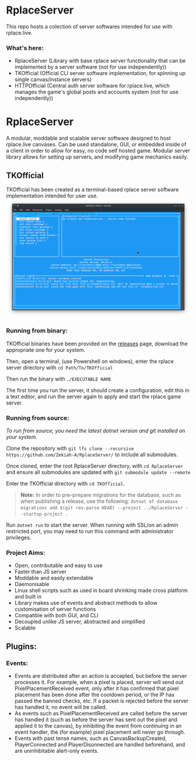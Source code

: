# RplaceServer
This repo hosts a colection of server softwares intended for use with rplace.live.

### What's here:
 - RplaceServer (Library with base rplace server functionality that can be implemented by a server software (not for use independently))
 - TKOfficial (Official CLI server software implementation, for spinning up single canvas/instance servers)
 - HTTPOfficial (Central auth server software for rplace.live, which manages the game's global posts and accounts system (not for use independently))

# RplaceServer
A modular, moddable and scalable server software designed to host rplace.live canvases. Can be used standalone, GUI, or embedded inside of a client in order to allow for easy, no code self hosted game. Modular server library allows for setting up servers, and modifying game mechanics easily.

## TKOfficial
TKOfficial has been created as a terminal-based rplace server software implementation intended for user use.
![TKOfficial terminal interface](./tkofficial.png)


### Running from binary:

TKOfficial binaries have been provided on the [releases](https://github.com/Zekiah-A/RplaceServer/releases) page, download the appropriate one for your system.

Then, open a terminal, (use Powershell on windows), enter the rplace server directory with `cd Path/To/TKOfficial`

Then run the binary with `./EXECUTABLE NAME`

The first time you run the server, it should create a configuration, edit this in a text editor, and run the server again to apply and start the rplace game server.

### Running from source:
_To run from source, you need the latest dotnet version and git installed on your system._

Clone the repository with `git lfs clone --recursive https://github.com/Zekiah-A/RplaceServer/` to include all submodules.

Once cloned, enter the root RplaceServer directory, with `cd RplaceServer` and ensure all submodules are updated with `git submodule update --remote`

Enter the TKOfficial directory with `cd TKOfficial`.

> **Note:** In order to pre-prepare migrations for the database, such as when publishing a release, use the following:
> `dotnet ef database migrations add $(git rev-parse HEAD) --project ../RplaceServer --startup-project .`

Run `dotnet run` to start the server. When running with SSL/on an admin restricted port, you may need to run this command with administrator privileges.

### Project Aims:
 - Open, contributable and easy to use
 - Faster than JS server
 - Moddable and easily extendable
 - Daemonisable
 - Linux shell scripts such as used in board shrinking made cross platform and built in
 - Library makes use of events and abstract methods to allow customisation of server functions
 - Compatible with both GUI, and CLI
 - Decoupled unlike JS server, abstracted and simplified
 - Scalable

## Plugins:
### Events:
 - Events are distributed after an action is accepted, but before the server processes it. For example, when a pixel is placed, server will send out PixelPlacementReceived event, only after it has confirmed that pixel placement has been done after the cooldown period, or the IP has passed the banned checks, etc. If a packet is rejected before the server has handled it, no event will be called.
 - As events such as PixelPlacementReceived are called before the server has handled it (such as before the server has sent out the pixel and applied it to the canvas), by inhibiting the event from continuing in an event handler, the (for example) pixel placement will never go through.
 - Events with past tense names, such as CanvasBackupCreated, PlayerConnected and PlayerDisonnected are handled beforehand, and are uninhibitable alert-only events.
